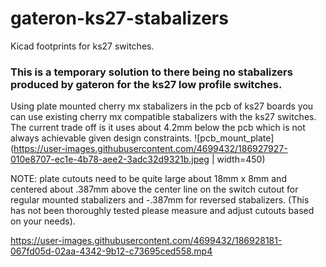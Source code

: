# gateron-ks27-stabalizers
Kicad footprints for ks27 switches. 


### This is a temporary solution to there being no stabalizers produced by gateron for the ks27 low profile switches. 

Using plate mounted cherry mx stabalizers in the pcb of ks27 boards you can use existing cherry mx compatible stabalizers with the ks27 switches. The current trade off is it uses about 4.2mm below the pcb which is not always achievable given design constraints. 
![pcb_mount_plate](https://user-images.githubusercontent.com/4699432/186927927-010e8707-ec1e-4b78-aee2-3adc32d9321b.jpeg | width=450)


NOTE: plate cutouts need to be quite large about 18mm x 8mm and centered about .387mm above the center line on the switch cutout for regular mounted stabalizers and -.387mm for reversed stabalizers. (This has not been thoroughly tested please measure and adjust cutouts based on your needs).




https://user-images.githubusercontent.com/4699432/186928181-067fd05d-02aa-4342-9b12-c73695ced558.mp4

